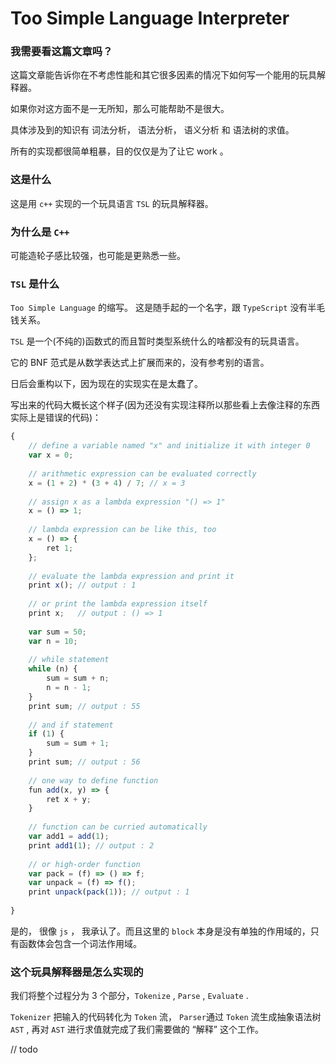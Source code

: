 # Too Simple Language Interpreter

### 我需要看这篇文章吗？

这篇文章能告诉你在不考虑性能和其它很多因素的情况下如何写一个能用的玩具解释器。

如果你对这方面不是一无所知，那么可能帮助不是很大。

具体涉及到的知识有 词法分析， 语法分析， 语义分析 和 语法树的求值。

所有的实现都很简单粗暴，目的仅仅是为了让它 work 。



### 这是什么

这是用 `c++` 实现的一个玩具语言 `TSL` 的玩具解释器。

### 为什么是 `C++` 

可能造轮子感比较强，也可能是更熟悉一些。

### `TSL` 是什么

`Too Simple Language` 的缩写。 这是随手起的一个名字，跟 `TypeScript` 没有半毛钱关系。

`TSL` 是一个(不纯的)函数式的而且暂时类型系统什么的啥都没有的玩具语言。

它的 BNF 范式是从数学表达式上扩展而来的，没有参考别的语言。

日后会重构以下，因为现在的实现实在是太蠢了。

写出来的代码大概长这个样子(因为还没有实现注释所以那些看上去像注释的东西实际上是错误的代码)：

```javascript
{
  	// define a variable named "x" and initialize it with integer 0
	var x = 0;
  
  	// arithmetic expression can be evaluated correctly 
  	x = (1 + 2) * (3 + 4) / 7; // x = 3
  	
  	// assign x as a lambda expression "() => 1"
  	x = () => 1;
  
  	// lambda expression can be like this, too
  	x = () => {
        ret 1;
    };
  
  	// evaluate the lambda expression and print it
  	print x(); // output : 1
  
  	// or print the lambda expression itself
  	print x;   // output : () => 1
  
  	var sum = 50;
  	var n = 10;
  	
  	// while statement 
  	while (n) {
        sum = sum + n;
      	n = n - 1;
    }
  	print sum; // output : 55
  	
  	// and if statement
  	if (1) {
        sum = sum + 1;
    }
  	print sum; // output : 56  	
  
  	// one way to define function
  	fun add(x, y) => {
        ret x + y;
    }
    
    // function can be curried automatically
    var add1 = add(1);
  	print add1(1); // output : 2
  	
  	// or high-order function
  	var pack = (f) => () => f;
  	var unpack = (f) => f();  	
  	print unpack(pack(1)); // output : 1  
  	
}
```

是的， 很像 `js` ， 我承认了。而且这里的 `block` 本身是没有单独的作用域的，只有函数体会包含一个词法作用域。



### 这个玩具解释器是怎么实现的

我们将整个过程分为 3 个部分，`Tokenize` , `Parse` , `Evaluate` .

`Tokenizer` 把输入的代码转化为 `Token` 流， `Parser`通过 `Token` 流生成抽象语法树 `AST` , 再对 `AST` 进行求值就完成了我们需要做的 “解释” 这个工作。

// todo 